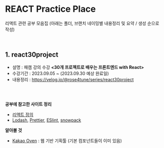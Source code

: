 # REACT Practice Place
리액트 관련 공부 모음집 (아래는 폴더, 브랜치 네이밍별 내용정리 및 요약 / 생성 순으로 작성)

<br>

## 1. react30project
- 설명 : 패캠 강의 수강 **<30개 프로젝트로 배우는 프론트엔드 with React>**
- 수강기간 : 2023.09.05 ~ (2023.09.30 예상 완료일)
- 내용정리 : https://velog.io/@rose4tune/series/react30project

<br>

## 

**공부에 참고한 사이트 정리**
  * [리액트 정의](https://medium.com/wasd/%EA%B8%B0%EC%B4%88%EB%B6%80%ED%84%B0-%EB%B0%B0%EC%9A%B0%EB%8A%94-react-js-1531b18f7bb2)
  * [Lodash](https://lodash.com/), [Prettier](https://prettier.io/), [ESlint](https://eslint.org/), [snowpack](https://www.snowpack.dev/tutorials/quick-start)

**알아볼 것**
  * [Kakao Oven](https://ovenapp.io/) : 웹 기반 기획툴 (기본 컴포넌트들이 이미 있음)
